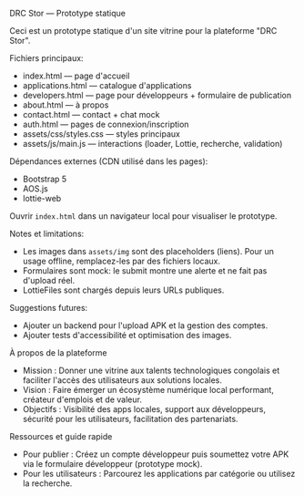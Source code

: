 DRC Stor — Prototype statique

Ceci est un prototype statique d'un site vitrine pour la plateforme "DRC Stor".

Fichiers principaux:
- index.html — page d'accueil
- applications.html — catalogue d'applications
- developers.html — page pour développeurs + formulaire de publication
- about.html — à propos
- contact.html — contact + chat mock
- auth.html — pages de connexion/inscription
- assets/css/styles.css — styles principaux
- assets/js/main.js — interactions (loader, Lottie, recherche, validation)

Dépendances externes (CDN utilisé dans les pages):
- Bootstrap 5
- AOS.js
- lottie-web

Ouvrir `index.html` dans un navigateur local pour visualiser le prototype.

Notes et limitations:
- Les images dans `assets/img` sont des placeholders (liens). Pour un usage offline, remplacez-les par des fichiers locaux.
- Formulaires sont mock: le submit montre une alerte et ne fait pas d'upload réel.
- LottieFiles sont chargés depuis leurs URLs publiques.

Suggestions futures:
- Ajouter un backend pour l'upload APK et la gestion des comptes.
- Ajouter tests d'accessibilité et optimisation des images.

À propos de la plateforme
- Mission : Donner une vitrine aux talents technologiques congolais et faciliter l'accès des utilisateurs aux solutions locales.
- Vision : Faire émerger un écosystème numérique local performant, créateur d'emplois et de valeur.
- Objectifs : Visibilité des apps locales, support aux développeurs, sécurité pour les utilisateurs, facilitation des partenariats.

Ressources et guide rapide
- Pour publier : Créez un compte développeur puis soumettez votre APK via le formulaire développeur (prototype mock).
- Pour les utilisateurs : Parcourez les applications par catégorie ou utilisez la recherche.
